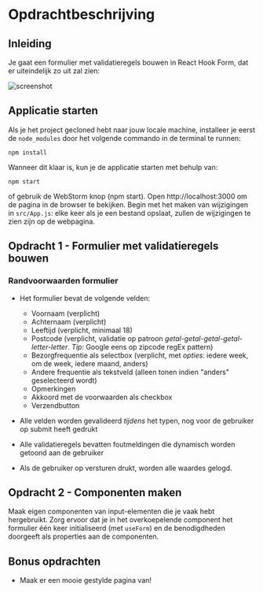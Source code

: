 # Opdrachtbeschrijving

## Inleiding
Je gaat een formulier met validatieregels bouwen in React Hook Form, dat er uiteindelijk zo uit zal zien:

![screenshot]()

## Applicatie starten

Als je het project gecloned hebt naar jouw locale machine, installeer je eerst de `node_modules` door het volgende
commando in de terminal te runnen:

`npm install`

Wanneer dit klaar is, kun je de applicatie starten met behulp van:

`npm start`

of gebruik de WebStorm knop (npm start). Open http://localhost:3000 om de pagina in de browser te bekijken. Begin met
het maken van wijzigingen in `src/App.js`: elke keer als je een bestand opslaat, zullen de wijzigingen te zien zijn op
de webpagina.

## Opdracht 1 - Formulier met validatieregels bouwen

### Randvoorwaarden formulier

* Het formulier bevat de volgende velden:
    * Voornaam (verplicht)
    * Achternaam (verplicht)
    * Leeftijd (verplicht, minimaal 18)
    * Postcode (verplicht, validatie op patroon _getal-getal-getal-getal-letter-letter_. _Tip_: Google eens op zipcode regEx pattern)
    * Bezorgfrequentie als selectbox (verplicht, met _opties_: iedere week, om de week, iedere maand, anders)
    * Andere frequentie als tekstveld (alleen tonen indien "anders" geselecteerd wordt)
    * Opmerkingen
    * Akkoord met de voorwaarden als checkbox
    * Verzendbutton

* Alle velden worden gevalideerd _tijdens_ het typen, nog voor de gebruiker op submit heeft gedrukt
* Alle validatieregels bevatten foutmeldingen die dynamisch worden getoond aan de gebruiker
* Als de gebruiker op versturen drukt, worden alle waardes gelogd. 

## Opdracht 2 - Componenten maken

Maak eigen componenten van input-elementen die je vaak hebt hergebruikt. Zorg ervoor dat je in het overkoepelende
component het formulier één keer initialiseerd (met `useForm`) en de benodigdheden doorgeeft als properties aan de
componenten.

## Bonus opdrachten
* Maak er een mooie gestylde pagina van!